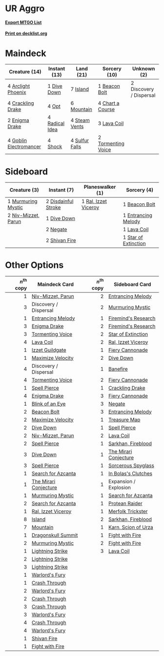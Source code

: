 # UR Aggro

#### [Export MTGO List](../collection/UR%20Aggro/UR%20Aggro.txt)
#### [Print on decklist.org](http://decklist.org/?deckmain=4%09Arclight%20Phoenix%0A1%09Beacon%20Bolt%0A4%09Chart%20a%20Course%0A4%09Crackling%20Drake%0A2%09Discovery%20/%20Dispersal%0A1%09Dive%20Down%0A2%09Enigma%20Drake%0A4%09Goblin%20Electromancer%0A7%09Island%0A3%09Lava%20Coil%0A6%09Mountain%0A4%09Opt%0A4%09Radical%20Idea%0A4%09Shock%0A4%09Steam%20Vents%0A4%09Sulfur%20Falls%0A2%09Tormenting%20Voice&deckside=1%09Beacon%20Bolt%0A2%09Disdainful%20Stroke%0A1%09Dive%20Down%0A1%09Entrancing%20Melody%0A1%09Lava%20Coil%0A1%09Murmuring%20Mystic%0A2%09Negate%0A2%09Niv-Mizzet,%20Parun%0A1%09Ral,%20Izzet%20Viceroy%0A2%09Shivan%20Fire%0A1%09Star%20of%20Extinction)
# Maindeck

|                                          Creature (14)                                          |                                      Instant (13)                                       |                                        Land (21)                                        |                                        Sorcery (10)                                         |      Unknown (2)      |
|-------------------------------------------------------------------------------------------------|-----------------------------------------------------------------------------------------|-----------------------------------------------------------------------------------------|---------------------------------------------------------------------------------------------|-----------------------|
|4 [Arclight Phoenix](http://gatherer.wizards.com/Pages/Card/Details.aspx?multiverseid=452841)    |1 [Dive Down](http://gatherer.wizards.com/Pages/Card/Details.aspx?multiverseid=435205)   |7 [Island](http://gatherer.wizards.com/Pages/Card/Details.aspx?multiverseid=439602)      |1 [Beacon Bolt](http://gatherer.wizards.com/Pages/Card/Details.aspx?multiverseid=452904)     |2 Discovery / Dispersal|
|4 [Crackling Drake](http://gatherer.wizards.com/Pages/Card/Details.aspx?multiverseid=452913)     |4 [Opt](http://gatherer.wizards.com/Pages/Card/Details.aspx?multiverseid=435217)         |6 [Mountain](http://gatherer.wizards.com/Pages/Card/Details.aspx?multiverseid=439604)    |4 [Chart a Course](http://gatherer.wizards.com/Pages/Card/Details.aspx?multiverseid=435200)  |                       |
|2 [Enigma Drake](http://gatherer.wizards.com/Pages/Card/Details.aspx?multiverseid=447352)        |4 [Radical Idea](http://gatherer.wizards.com/Pages/Card/Details.aspx?multiverseid=452802)|4 [Steam Vents](http://gatherer.wizards.com/Pages/Card/Details.aspx?multiverseid=405109) |3 [Lava Coil](http://gatherer.wizards.com/Pages/Card/Details.aspx?multiverseid=452858)       |                       |
|4 [Goblin Electromancer](http://gatherer.wizards.com/Pages/Card/Details.aspx?multiverseid=425991)|4 [Shock](http://gatherer.wizards.com/Pages/Card/Details.aspx?multiverseid=386365)       |4 [Sulfur Falls](http://gatherer.wizards.com/Pages/Card/Details.aspx?multiverseid=241987)|2 [Tormenting Voice](http://gatherer.wizards.com/Pages/Card/Details.aspx?multiverseid=438716)|                       |


# Sideboard

|                                         Creature (3)                                         |                                         Instant (7)                                          |                                       Planeswalker (1)                                        |                                          Sorcery (4)                                          |
|----------------------------------------------------------------------------------------------|----------------------------------------------------------------------------------------------|-----------------------------------------------------------------------------------------------|-----------------------------------------------------------------------------------------------|
|1 [Murmuring Mystic](http://gatherer.wizards.com/Pages/Card/Details.aspx?multiverseid=452795) |2 [Disdainful Stroke](http://gatherer.wizards.com/Pages/Card/Details.aspx?multiverseid=446776)|1 [Ral, Izzet Viceroy](http://gatherer.wizards.com/Pages/Card/Details.aspx?multiverseid=452945)|1 [Beacon Bolt](http://gatherer.wizards.com/Pages/Card/Details.aspx?multiverseid=452904)       |
|2 [Niv-Mizzet, Parun](http://gatherer.wizards.com/Pages/Card/Details.aspx?multiverseid=452942)|1 [Dive Down](http://gatherer.wizards.com/Pages/Card/Details.aspx?multiverseid=435205)        |                                                                                               |1 [Entrancing Melody](http://gatherer.wizards.com/Pages/Card/Details.aspx?multiverseid=435207) |
|                                                                                              |2 [Negate](http://gatherer.wizards.com/Pages/Card/Details.aspx?multiverseid=447135)           |                                                                                               |1 [Lava Coil](http://gatherer.wizards.com/Pages/Card/Details.aspx?multiverseid=452858)         |
|                                                                                              |2 [Shivan Fire](http://gatherer.wizards.com/Pages/Card/Details.aspx?multiverseid=443030)      |                                                                                               |1 [Star of Extinction](http://gatherer.wizards.com/Pages/Card/Details.aspx?multiverseid=435315)|


# Other Options

|*n*<sup>th</sup> copy|                                         Maindeck Card                                          |*n*<sup>th</sup> copy|                                         Sideboard Card                                         |
|--------------------:|------------------------------------------------------------------------------------------------|--------------------:|------------------------------------------------------------------------------------------------|
|                    1|[Niv-Mizzet, Parun](http://gatherer.wizards.com/Pages/Card/Details.aspx?multiverseid=452942)    |                    2|[Entrancing Melody](http://gatherer.wizards.com/Pages/Card/Details.aspx?multiverseid=435207)    |
|                    3|Discovery / Dispersal                                                                           |                    2|[Murmuring Mystic](http://gatherer.wizards.com/Pages/Card/Details.aspx?multiverseid=452795)     |
|                    1|[Entrancing Melody](http://gatherer.wizards.com/Pages/Card/Details.aspx?multiverseid=435207)    |                    1|[Firemind's Research](http://gatherer.wizards.com/Pages/Card/Details.aspx?multiverseid=452921)  |
|                    3|[Enigma Drake](http://gatherer.wizards.com/Pages/Card/Details.aspx?multiverseid=447352)         |                    2|[Firemind's Research](http://gatherer.wizards.com/Pages/Card/Details.aspx?multiverseid=452921)  |
|                    3|[Tormenting Voice](http://gatherer.wizards.com/Pages/Card/Details.aspx?multiverseid=438716)     |                    2|[Star of Extinction](http://gatherer.wizards.com/Pages/Card/Details.aspx?multiverseid=435315)   |
|                    4|[Lava Coil](http://gatherer.wizards.com/Pages/Card/Details.aspx?multiverseid=452858)            |                    2|[Ral, Izzet Viceroy](http://gatherer.wizards.com/Pages/Card/Details.aspx?multiverseid=452945)   |
|                    1|[Izzet Guildgate](http://gatherer.wizards.com/Pages/Card/Details.aspx?multiverseid=426062)      |                    1|[Fiery Cannonade](http://gatherer.wizards.com/Pages/Card/Details.aspx?multiverseid=435297)      |
|                    1|[Maximize Velocity](http://gatherer.wizards.com/Pages/Card/Details.aspx?multiverseid=452861)    |                    2|[Dive Down](http://gatherer.wizards.com/Pages/Card/Details.aspx?multiverseid=435205)            |
|                    4|Discovery / Dispersal                                                                           |                    1|[Banefire](http://gatherer.wizards.com/Pages/Card/Details.aspx?multiverseid=397676)             |
|                    4|[Tormenting Voice](http://gatherer.wizards.com/Pages/Card/Details.aspx?multiverseid=438716)     |                    2|[Fiery Cannonade](http://gatherer.wizards.com/Pages/Card/Details.aspx?multiverseid=435297)      |
|                    1|[Spell Pierce](http://gatherer.wizards.com/Pages/Card/Details.aspx?multiverseid=425876)         |                    1|[Crackling Drake](http://gatherer.wizards.com/Pages/Card/Details.aspx?multiverseid=452913)      |
|                    4|[Enigma Drake](http://gatherer.wizards.com/Pages/Card/Details.aspx?multiverseid=447352)         |                    3|[Fiery Cannonade](http://gatherer.wizards.com/Pages/Card/Details.aspx?multiverseid=435297)      |
|                    1|[Blink of an Eye](http://gatherer.wizards.com/Pages/Card/Details.aspx?multiverseid=442934)      |                    3|[Negate](http://gatherer.wizards.com/Pages/Card/Details.aspx?multiverseid=447135)               |
|                    2|[Beacon Bolt](http://gatherer.wizards.com/Pages/Card/Details.aspx?multiverseid=452904)          |                    3|[Entrancing Melody](http://gatherer.wizards.com/Pages/Card/Details.aspx?multiverseid=435207)    |
|                    2|[Maximize Velocity](http://gatherer.wizards.com/Pages/Card/Details.aspx?multiverseid=452861)    |                    1|[Treasure Map](http://gatherer.wizards.com/Pages/Card/Details.aspx?multiverseid=435410)         |
|                    2|[Dive Down](http://gatherer.wizards.com/Pages/Card/Details.aspx?multiverseid=435205)            |                    1|[Spell Pierce](http://gatherer.wizards.com/Pages/Card/Details.aspx?multiverseid=425876)         |
|                    2|[Niv-Mizzet, Parun](http://gatherer.wizards.com/Pages/Card/Details.aspx?multiverseid=452942)    |                    2|[Lava Coil](http://gatherer.wizards.com/Pages/Card/Details.aspx?multiverseid=452858)            |
|                    2|[Spell Pierce](http://gatherer.wizards.com/Pages/Card/Details.aspx?multiverseid=425876)         |                    1|[Sarkhan, Fireblood](http://gatherer.wizards.com/Pages/Card/Details.aspx?multiverseid=447290)   |
|                    3|[Dive Down](http://gatherer.wizards.com/Pages/Card/Details.aspx?multiverseid=435205)            |                    1|[The Mirari Conjecture](http://gatherer.wizards.com/Pages/Card/Details.aspx?multiverseid=442945)|
|                    3|[Spell Pierce](http://gatherer.wizards.com/Pages/Card/Details.aspx?multiverseid=425876)         |                    1|[Sorcerous Spyglass](http://gatherer.wizards.com/Pages/Card/Details.aspx?multiverseid=435407)   |
|                    1|[Search for Azcanta](http://gatherer.wizards.com/Pages/Card/Details.aspx?multiverseid=435226)   |                    1|[In Bolas's Clutches](http://gatherer.wizards.com/Pages/Card/Details.aspx?multiverseid=442942)  |
|                    1|[The Mirari Conjecture](http://gatherer.wizards.com/Pages/Card/Details.aspx?multiverseid=442945)|                    1|Expansion / Explosion                                                                           |
|                    1|[Murmuring Mystic](http://gatherer.wizards.com/Pages/Card/Details.aspx?multiverseid=452795)     |                    1|[Search for Azcanta](http://gatherer.wizards.com/Pages/Card/Details.aspx?multiverseid=435226)   |
|                    2|[Search for Azcanta](http://gatherer.wizards.com/Pages/Card/Details.aspx?multiverseid=435226)   |                    1|[Protean Raider](http://gatherer.wizards.com/Pages/Card/Details.aspx?multiverseid=439828)       |
|                    1|[Ral, Izzet Viceroy](http://gatherer.wizards.com/Pages/Card/Details.aspx?multiverseid=452945)   |                    1|[Merfolk Trickster](http://gatherer.wizards.com/Pages/Card/Details.aspx?multiverseid=442944)    |
|                    8|[Island](http://gatherer.wizards.com/Pages/Card/Details.aspx?multiverseid=439602)               |                    2|[Sarkhan, Fireblood](http://gatherer.wizards.com/Pages/Card/Details.aspx?multiverseid=447290)   |
|                    7|[Mountain](http://gatherer.wizards.com/Pages/Card/Details.aspx?multiverseid=439604)             |                    1|[Karn, Scion of Urza](http://gatherer.wizards.com/Pages/Card/Details.aspx?multiverseid=442889)  |
|                    1|[Dragonskull Summit](http://gatherer.wizards.com/Pages/Card/Details.aspx?multiverseid=420909)   |                    1|[Fight with Fire](http://gatherer.wizards.com/Pages/Card/Details.aspx?multiverseid=443007)      |
|                    2|[Murmuring Mystic](http://gatherer.wizards.com/Pages/Card/Details.aspx?multiverseid=452795)     |                    2|[Fight with Fire](http://gatherer.wizards.com/Pages/Card/Details.aspx?multiverseid=443007)      |
|                    1|[Lightning Strike](http://gatherer.wizards.com/Pages/Card/Details.aspx?multiverseid=435303)     |                    3|[Lava Coil](http://gatherer.wizards.com/Pages/Card/Details.aspx?multiverseid=452858)            |
|                    2|[Lightning Strike](http://gatherer.wizards.com/Pages/Card/Details.aspx?multiverseid=435303)     |                     |                                                                                                |
|                    3|[Lightning Strike](http://gatherer.wizards.com/Pages/Card/Details.aspx?multiverseid=435303)     |                     |                                                                                                |
|                    1|[Warlord's Fury](http://gatherer.wizards.com/Pages/Card/Details.aspx?multiverseid=443039)       |                     |                                                                                                |
|                    1|[Crash Through](http://gatherer.wizards.com/Pages/Card/Details.aspx?multiverseid=447269)        |                     |                                                                                                |
|                    2|[Warlord's Fury](http://gatherer.wizards.com/Pages/Card/Details.aspx?multiverseid=443039)       |                     |                                                                                                |
|                    2|[Crash Through](http://gatherer.wizards.com/Pages/Card/Details.aspx?multiverseid=447269)        |                     |                                                                                                |
|                    3|[Crash Through](http://gatherer.wizards.com/Pages/Card/Details.aspx?multiverseid=447269)        |                     |                                                                                                |
|                    3|[Warlord's Fury](http://gatherer.wizards.com/Pages/Card/Details.aspx?multiverseid=443039)       |                     |                                                                                                |
|                    4|[Crash Through](http://gatherer.wizards.com/Pages/Card/Details.aspx?multiverseid=447269)        |                     |                                                                                                |
|                    4|[Warlord's Fury](http://gatherer.wizards.com/Pages/Card/Details.aspx?multiverseid=443039)       |                     |                                                                                                |
|                    1|[Shivan Fire](http://gatherer.wizards.com/Pages/Card/Details.aspx?multiverseid=443030)          |                     |                                                                                                |
|                    1|[Fight with Fire](http://gatherer.wizards.com/Pages/Card/Details.aspx?multiverseid=443007)      |                     |                                                                                                |

